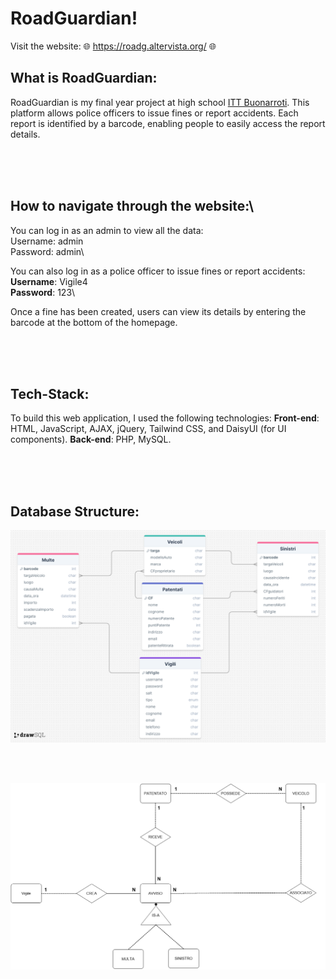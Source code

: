 # RoadGuardian!
Visit the website: 🌐 https://roadg.altervista.org/ 🌐

## What is RoadGuardian:
RoadGuardian is my final year project at high school [ITT Buonarroti](https://www.buonarroti.tn.it/).
This platform allows police officers to issue fines or report accidents.
Each report is identified by a barcode, enabling people to easily access the report details.

<br><br><br>

## How to navigate through the website:\
You can log in as an admin to view all the data:\
Username: admin\
Password: admin\

You can also log in as a police officer to issue fines or report accidents:\
**Username**: Vigile4\
**Password**: 123\

Once a fine has been created, users can view its details by entering the barcode at the bottom of the homepage.

<br><br><br>

## Tech-Stack:
To build this web application, I used the following technologies:
**Front-end**: HTML, JavaScript, AJAX, jQuery, Tailwind CSS, and DaisyUI (for UI components).
**Back-end**: PHP, MySQL.

<br><br><br>

## Database Structure:
![drawSQL-image](Progettazione/Tables.png "Tables")

<br><br>

![drawSQL-image](Progettazione/ER-Model "ER-MODEL")


